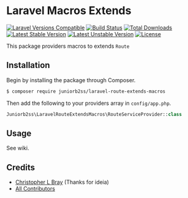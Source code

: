 # Laravel Macros Extends
[![Laravel Versions Compatible](https://img.shields.io/badge/laravel-4%7C5-green.svg)](https://laravel.com)
[![Build Status](https://travis-ci.org/juniorb2ss/laravel-route-extends-macros.svg)](https://travis-ci.org/juniorb2ss/laravel-route-extends-macros)
[![Total Downloads](https://poser.pugx.org/juniorb2ss/laravel-route-extends-macros/d/total.svg)](https://packagist.org/juniorb2ss/laravel-route-extends-macros)
[![Latest Stable Version](https://poser.pugx.org/juniorb2ss/laravel-route-extends-macros/v/stable.svg)](https://packagist.org/packages/juniorb2ss/laravel-route-extends-macros)
[![Latest Unstable Version](https://poser.pugx.org/juniorb2ss/laravel-route-extends-macros/v/unstable.svg)](https://packagist.org/packages/juniorb2ss/laravel-route-extends-macros)
[![License](https://poser.pugx.org/juniorb2ss/laravel-route-extends-macros/license.svg)](https://packagist.org/packages/juniorb2ss/laravel-route-extends-macros)

This package providers macros to extends `Route`

## Installation

Begin by installing the package through Composer.

```bash
$ composer require juniorb2ss/laravel-route-extends-macros
```

Then add the following to your providers array in `config/app.php`.

```php
Juniorb2ss\LaravelRouteExtendsMacros\RouteServiceProvider::class
```

## Usage

See wiki.

## Credits
- [Christopher L Bray](https://github.com/brayniverse) (Thanks for ideia)
- [All Contributors](../../contributors)
